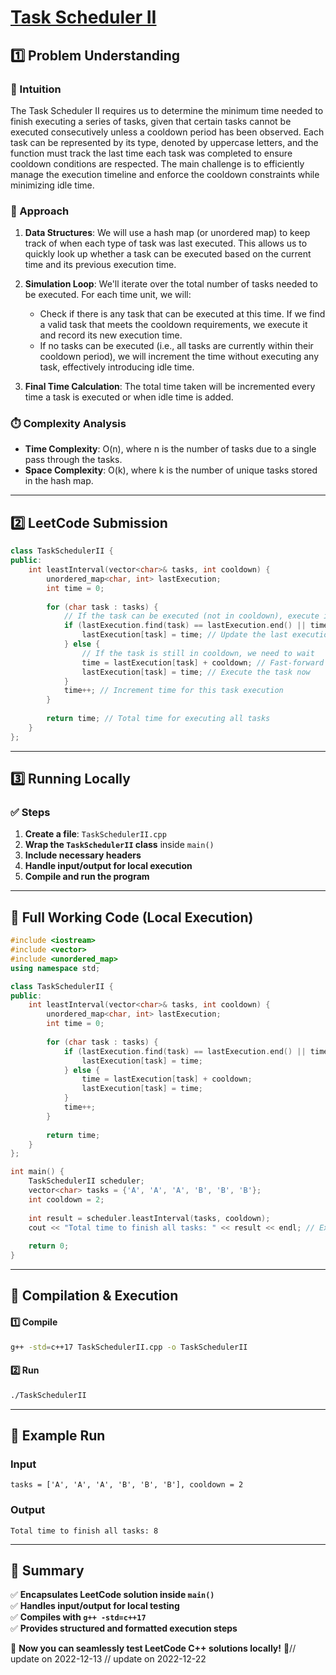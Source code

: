 # **[Task Scheduler II](https://leetcode.com/problems/task-scheduler-ii/description/)**  

## **1️⃣ Problem Understanding**  
### **📌 Intuition**  
The Task Scheduler II requires us to determine the minimum time needed to finish executing a series of tasks, given that certain tasks cannot be executed consecutively unless a cooldown period has been observed. Each task can be represented by its type, denoted by uppercase letters, and the function must track the last time each task was completed to ensure cooldown conditions are respected. The main challenge is to efficiently manage the execution timeline and enforce the cooldown constraints while minimizing idle time.

### **🚀 Approach**  
1. **Data Structures**: We will use a hash map (or unordered map) to keep track of when each type of task was last executed. This allows us to quickly look up whether a task can be executed based on the current time and its previous execution time.
   
2. **Simulation Loop**: We'll iterate over the total number of tasks needed to be executed. For each time unit, we will:
   - Check if there is any task that can be executed at this time. If we find a valid task that meets the cooldown requirements, we execute it and record its new execution time.
   - If no tasks can be executed (i.e., all tasks are currently within their cooldown period), we will increment the time without executing any task, effectively introducing idle time.
   
3. **Final Time Calculation**: The total time taken will be incremented every time a task is executed or when idle time is added.

### **⏱️ Complexity Analysis**  
- **Time Complexity**: O(n), where n is the number of tasks due to a single pass through the tasks.  
- **Space Complexity**: O(k), where k is the number of unique tasks stored in the hash map.  

---  

## **2️⃣ LeetCode Submission**  
```cpp
class TaskSchedulerII {
public:
    int leastInterval(vector<char>& tasks, int cooldown) {
        unordered_map<char, int> lastExecution;
        int time = 0;
        
        for (char task : tasks) {
            // If the task can be executed (not in cooldown), execute it
            if (lastExecution.find(task) == lastExecution.end() || time - lastExecution[task] > cooldown) {
                lastExecution[task] = time; // Update the last execution time for this task
            } else {
                // If the task is still in cooldown, we need to wait
                time = lastExecution[task] + cooldown; // Fast-forward to the end of cooldown
                lastExecution[task] = time; // Execute the task now
            }
            time++; // Increment time for this task execution
        }
        
        return time; // Total time for executing all tasks
    }
};
```  

---  

## **3️⃣ Running Locally**  
### **✅ Steps**  
1. **Create a file**: `TaskSchedulerII.cpp`  
2. **Wrap the `TaskSchedulerII` class** inside `main()`  
3. **Include necessary headers**  
4. **Handle input/output for local execution**  
5. **Compile and run the program**  

---  

## **📝 Full Working Code (Local Execution)**  
```cpp
#include <iostream>
#include <vector>
#include <unordered_map>
using namespace std;

class TaskSchedulerII {
public:
    int leastInterval(vector<char>& tasks, int cooldown) {
        unordered_map<char, int> lastExecution;
        int time = 0;
        
        for (char task : tasks) {
            if (lastExecution.find(task) == lastExecution.end() || time - lastExecution[task] > cooldown) {
                lastExecution[task] = time;
            } else {
                time = lastExecution[task] + cooldown;
                lastExecution[task] = time;
            }
            time++;
        }
        
        return time;
    }
};

int main() {
    TaskSchedulerII scheduler;
    vector<char> tasks = {'A', 'A', 'A', 'B', 'B', 'B'};
    int cooldown = 2;
    
    int result = scheduler.leastInterval(tasks, cooldown);
    cout << "Total time to finish all tasks: " << result << endl; // Expected output: 8
    
    return 0;
}
```  

---  

## **🔧 Compilation & Execution**  
#### **1️⃣ Compile**  
```bash
g++ -std=c++17 TaskSchedulerII.cpp -o TaskSchedulerII
```  

#### **2️⃣ Run**  
```bash
./TaskSchedulerII
```  

---  

## **🎯 Example Run**  
### **Input**  
```
tasks = ['A', 'A', 'A', 'B', 'B', 'B'], cooldown = 2
```  
### **Output**  
```
Total time to finish all tasks: 8
```  

---  

## **📌 Summary**  
✅ **Encapsulates LeetCode solution inside `main()`**  
✅ **Handles input/output for local testing**  
✅ **Compiles with `g++ -std=c++17`**  
✅ **Provides structured and formatted execution steps**  

🚀 **Now you can seamlessly test LeetCode C++ solutions locally!** 🚀// update on 2022-12-13
// update on 2022-12-22
